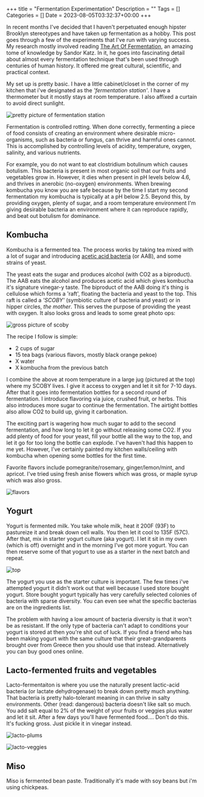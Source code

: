 +++
title = "Fermentation Experimentation"
Description = ""
Tags = []
Categories = []
Date = 2023-08-05T03:32:37+00:00
+++

In recent months I've decided that I haven't perpetuated enough hipster Brooklyn stereotypes and have taken up fermentation as a hobby. This post goes through a few of the experiments that I've run with varying success. My research mostly involved reading [The Art Of Fermentation](INSERTLINK), an amazing tome of knowledge by Sandor Katz. In it, he goes into fascinating detail about almost every fermentation technique that's been used through centuries of human history. It offered me great cultural, scientific, and practical context. 

My set up is pretty basic. I have a little cabinet/closet in the corner of my kitchen that i've designated as the <i>'fermentation station'</i>. I have a thermometer but it mostly stays at room temperature. I also affixed a curtain to avoid direct sunlight.

![pretty picture of fermentation station](/fermentation/pretty.jpg)

Fermentation is controlled rotting. When done correctly, fermenting a piece of food consists of creating an environment where desirable micro-organisms, such as bacteria or fungus, can thrive and harmful ones cannot. This is accomplished by controlling levels of acidity, temperature, oxygen, salinity, and various nutrients.

For example, you do not want to eat clostridium botulinum which causes botulism. This bacteria is present in most organic soil that our fruits and vegetables grow in. However, it dies when present in pH levels below 4.6, and thrives in anerobic (no-oxygen) environments. When brewing kombucha you know you are safe because by the time I start my second fermentation my kombucha is typically at a pH below 2.5. Beyond this, by providing oxygen, plenty of sugar, and a room temperature environment I'm giving desirable bacteria an environment where it can reproduce rapidly, and beat out botulism for dominance. 

## <b>Kombucha</b>

Kombucha is a fermented tea. The process works by taking tea mixed with a lot of sugar and introducing [acetic acid bacteria](https://en.wikipedia.org/wiki/Acetic_acid_bacteria) (or AAB), and some strains of yeast. 

The yeast eats the sugar and produces alcohol (with CO2 as a biproduct). The AAB eats the alcohol and produces acetic acid which gives kombucha it's signature vinegar-y taste. The biproduct of the AAB doing it's thing is cellulose which forms a 'raft', floating the bacteria and yeast to the top. This raft is called a <i>'SCOBY'</i> (symbiotic culture of bacteria and yeast) or in hipper circles, <i>the mother</i>. This serves the purpose of providing the yeast with oxygen. It also looks gross and leads to some great photo ops:

![gross picture of scoby](/fermentation/scoby_gross.jpg)

The recipe I follow is simple:

- 2 cups of sugar
- 15 tea bags (various flavors, mostly black orange pekoe)
- X water
- X kombucha from the previous batch

I combine the above at room temperature in a large jug (pictured at the top) where my SCOBY lives. I give it access to oxygen and let it sit for 7-10 days. After that it goes into fermentation bottles for a second round of fermentation. I introduce flavoring via juice, crushed fruit, or herbs. This also introduces more sugar to continue the fermentation. The airtight bottles also allow CO2 to build up, giving it carbonation.

The exciting part is wagering how much sugar to add to the second fermentation, and how long to let it go without releasing some CO2. If you add plenty of food for your yeast, fill your bottle all the way to the top, and let it go for too long the bottle can explode. I've haven't had this happen to me yet. However, I've certainly painted my kitchen walls/ceiling with kombucha when opening some bottles for the first time.

Favorite flavors include pomegranite/rosemary, ginger/lemon/mint, and apricot. I've tried using fresh anise flowers which was gross, or maple syrup which was also gross.

![flavors](/fermentation/flavors.jpg)

## <b>Yogurt</b>

Yogurt is fermented milk. You take whole milk, heat it 200F (93F) to pastureize it and break down cell walls. You then let it cool to 135F (57C). After that, mix in starter yogurt culture (aka yogurt). I let it sit in my oven (which is off) overnight and in the morning I've got more yogurt. You can then reserve some of that yogurt to use as a starter in the next batch and repeat. 

![top](/fermentation/yogurt_top.jpg)

The yogurt you use as the starter culture is important. The few times i've attempted yogurt it didn't work out that well because I used store bought yogurt. Store bought yogurt typically has very carefully selected colonies of bacteria with sparse diversity. You can even see what the specific bacterias are on the ingredients list. 

The problem with having a low amount of bacteria diversity is that it won't be as resistant. If the only type of bacteria can't adapt to conditions your yogurt is stored at then you're shit out of luck. If you find a friend who has been making yogurt with the same culture that their great-grandparents brought over from Greece then you should use that instead. Alternatively you can buy good ones online.

## <b>Lacto-fermented fruits and vegetables</b>

Lacto-fermentaiton is where you use the naturally present lactic-acid bacteria (or lactate dehydrogenase) to break down pretty much anything. That bacteria is pretty halo-tolerant meaning in can thrive in salty environments. Other (read: dangerous) bacteria doesn't like salt so much. You add salt equal to 2% of the weight of your fruits or veggies plus water and let it sit. After a few days you'll have fermented food.... Don't do this. It's fucking gross. Just pickle it in vinegar instead.

![lacto-plums](/fermentation/lacto_plums.jpg)

![lacto-veggies](/fermentation/lacto_veggies.jpg)

## <b>Miso</b>

Miso is fermented bean paste. Traditionally it's made with soy beans but i'm using chickpeas.